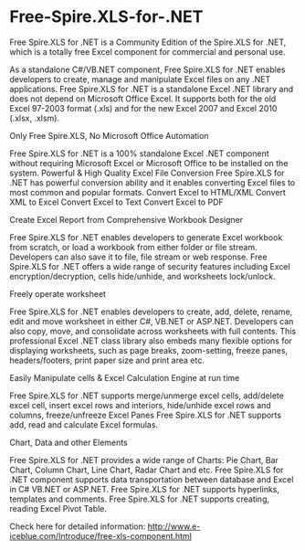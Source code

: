 Free-Spire.XLS-for-.NET
=======================

Free Spire.XLS for .NET is a Community Edition of the Spire.XLS for .NET, which is a totally free Excel component for commercial and personal use.

As a standalone C#/VB.NET component, Free Spire.XLS for .NET enables developers to create, manage and manipulate Excel files on any .NET applications.
Free Spire.XLS for .NET is a standalone Excel .NET library and does not depend on Microsoft Office Excel. It supports both for the old Excel 97-2003 format (.xls) and for the new Excel 2007 and Excel 2010 (.xlsx, .xlsm).

Only Free Spire.XLS, No Microsoft Office Automation

Free Spire.XLS for .NET is a 100% standalone Excel .NET component without requiring Microsoft Excel or Microsoft Office to be installed on the system.
Powerful & High Quality Excel File Conversion
Free Spire.XLS for .NET has powerful conversion ability and it enables converting Excel files to most common and popular formats.
Convert Excel to HTML/XML
Convert XML to Excel
Convert Excel to Text
Convert Excel to PDF

Create Excel Report from Comprehensive Workbook Designer

Free Spire.XLS for .NET enables developers to generate Excel workbook from scratch, or load a workbook from either folder or file stream. Developers can also save it to file, file stream or web response. Free Spire.XLS for .NET offers a wide range of security features including Excel encryption/decryption, cells hide/unhide, and worksheets lock/unlock.

Freely operate worksheet

Free Spire.XLS for .NET enables developers to create, add, delete, rename, edit and move worksheet in either C#, VB.NET or ASP.NET. Developers can also copy, move, and consolidate across worksheets with full contents. This professional Excel .NET class library also embeds many flexible options for displaying worksheets, such as page breaks, zoom-setting, freeze panes, headers/footers, print paper size and print area etc.

Easily Manipulate cells & Excel Calculation Engine at run time

Free Spire.XLS for .NET supports merge/unmerge excel cells, add/delete excel cell, insert excel rows and interiors, hide/unhide excel rows and columns, freeze/unfreeze Excel Panes
Free Spire.XLS for .NET supports add, read and calculate Excel formulas.

Chart, Data and other Elements

Free Spire.XLS for .NET provides a wide range of Charts: Pie Chart, Bar Chart, Column Chart, Line Chart, Radar Chart and etc.
Free Spire.XLS for .NET component supports data transportation between database and Excel in C# VB.NET or ASP.NET.
Free Spire.XLS for .NET supports hyperlinks, templates and comments.
Free Spire.XLS for .NET supports creating, reading Excel Pivot Table.

Check here for detailed information:
http://www.e-iceblue.com/Introduce/free-xls-component.html
